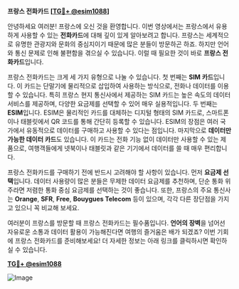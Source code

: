 **프랑스 전화카드 [[TG💪+ @esim1088](https://t.me/s/esim1088)]**

안녕하세요 여러분! 프랑스에 오신 것을 환영합니다. 이번 영상에서는 프랑스에서 유용하게 사용할 수 있는 **전화카드**에 대해 깊이 있게 알아보려고 합니다. 프랑스는 세계적으로 유명한 관광지와 문화의 중심지이기 때문에 많은 분들이 방문하곤 하죠. 하지만 언어와 통신 문제로 인해 불편함을 겪으실 수 있습니다. 이럴 때 필요한 것이 바로 **프랑스 전화카드**입니다.

프랑스 전화카드는 크게 세 가지 유형으로 나눌 수 있습니다. 첫 번째는 **SIM 카드**입니다. 이 카드는 단말기에 물리적으로 삽입하여 사용하는 방식으로, 전화나 데이터를 이용할 수 있습니다. 특히 프랑스 현지 통신사에서 제공하는 SIM 카드는 높은 속도의 데이터 서비스를 제공하며, 다양한 요금제를 선택할 수 있어 매우 실용적입니다. 두 번째는 **ESIM**입니다. ESIM은 물리적인 카드를 대체하는 디지털 형태의 SIM 카드로, 스마트폰이나 태블릿에서 QR 코드를 통해 간단히 등록할 수 있습니다. ESIM의 장점은 여러 국가에서 유동적으로 데이터를 구매하고 사용할 수 있다는 점입니다. 마지막으로 **데이터만 가능한 데이터 카드**도 있습니다. 이 카드는 전화 기능 없이 데이터만 사용할 수 있는 제품으로, 여행객들에게 넷북이나 태블릿과 같은 기기에서 데이터를 쓸 때 매우 편리합니다.

프랑스 전화카드를 구매하기 전에 반드시 고려해야 할 사항이 있습니다. 먼저 **요금제 선택**입니다. 데이터 사용량이 많은 분들은 무제한 데이터 요금제를 추천하며, 단순 통화 위주라면 저렴한 통화 중심 요금제를 선택하는 것이 좋습니다. 또한, 프랑스의 주요 통신사는 **Orange**, **SFR**, **Free**, **Bouygues Telecom** 등이 있으며, 각각 다른 장단점을 가지고 있으니 꼭 비교해 보세요.

여러분이 프랑스를 방문할 때 프랑스 전화카드는 필수품입니다. **언어의 장벽**을 넘어선 자유로운 소통과 데이터 활용이 가능해진다면 여행의 즐거움은 배가 되겠죠? 이번 기회에 프랑스 전화카드를 준비해보세요! 더 자세한 정보는 아래 링크를 클릭하시면 확인하실 수 있습니다. 

**[TG💪+ @esim1088](https://t.me/s/esim1088)**

![Image](https://i.postimg.cc/Y0z9fWf4/image.png)